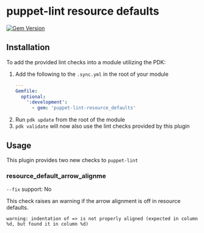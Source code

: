 # puppet-lint resource defaults

[![Gem Version](https://badge.fury.io/rb/puppet-lint-resource_defaults.svg)](https://badge.fury.io/rb/puppet-lint-resource_defaults)

## Installation
To add the provided lint checks into a module utilizing the PDK:

1. Add the following to the `.sync.yml` in the root of your module
   ``` yaml
   ---
   Gemfile:
     optional:
       ':development':
         - gem: 'puppet-lint-resource_defaults'
   ```
2. Run `pdk update` from the root of the module
3. `pdk validate` will now also use the lint checks provided by this plugin

## Usage
This plugin provides two new checks to `puppet-lint`

### **resource_default_arrow_alignme**
`--fix` support: No

This check raises an warning if the arrow alignment is off in resource defaults.
```
warning: indentation of => is not properly aligned (expected in column %d, but found it in column %d)
```
